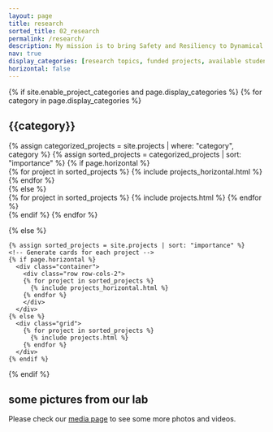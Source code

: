 ```yaml
---
layout: page
title: research
sorted_title: 02_research
permalink: /research/
description: My mission is to bring Safety and Resiliency to Dynamical Systems.
nav: true
display_categories: [research topics, funded projects, available student projects]
horizontal: false
---
```


<div class="row">
    <div class="col-sm mt-3 mt-md-0">
        <img class="img-fluid rounded" src="{{ '/assets/img/projects/research_topics_word_cloud.jpg' | relative_url }}" alt="" title="Research topics"/>
    </div>
</div>

<div class="projects">
  {% if site.enable_project_categories and page.display_categories %}
  <!-- Display categorized projects -->
    {% for category in page.display_categories %}
      <h2 class="category">{{category}}</h2>
      {% assign categorized_projects = site.projects | where: "category", category %}
      {% assign sorted_projects = categorized_projects | sort: "importance" %}
      <!-- Generate cards for each project -->
      {% if page.horizontal %}
        <div class="container">
          <div class="row row-cols-2">
          {% for project in sorted_projects %}
            {% include projects_horizontal.html %}
          {% endfor %}
          </div>
        </div>
      {% else %}
        <div class="grid">
          {% for project in sorted_projects %}
            {% include projects.html %}
          {% endfor %}
        </div>
      {% endif %}
    {% endfor %}

  {% else %}
  <!-- Display projects without categories -->
    {% assign sorted_projects = site.projects | sort: "importance" %}
    <!-- Generate cards for each project -->
    {% if page.horizontal %}
      <div class="container">
        <div class="row row-cols-2">
        {% for project in sorted_projects %}
          {% include projects_horizontal.html %}
        {% endfor %}
        </div>
      </div>
    {% else %}
      <div class="grid">
        {% for project in sorted_projects %}
          {% include projects.html %}
        {% endfor %}
      </div>
    {% endif %}

  {% endif %}

</div>

<div class="projects">
      <h2 class="category">some pictures from our lab</h2>

  <p class="post-content">Please check our <a href=" {{ "media" | relative_url }}">media page</a> to see some more photos and videos.</p>
  <div class="row">
    <div class="col-sm mt-3 mt-md-0">
        <img class="img-fluid rounded" src="{{ '/assets/img/projects/research_lab.jpg' | relative_url }}" alt="" title="Research in our lab"/>
    </div>
  </div>
</div>